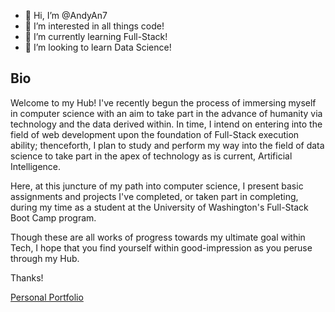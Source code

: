- 👋 Hi, I’m @AndyAn7
- 👀 I’m interested in all things code!
- 🌱 I’m currently learning Full-Stack!
- 💞️ I’m looking to learn Data Science!

## Bio

  Welcome to my Hub! I've recently begun the process of immersing myself in computer science with an aim to take part in the advance of humanity via technology and the data derived within. In time, I intend on entering into the field of web development upon the foundation of Full-Stack execution ability; thenceforth, I plan to study and perform my way into the field of data science to take part in the apex of technology as is current, Artificial Intelligence.

  Here, at this juncture of my path into computer science, I present basic assignments and projects I've completed, or taken part in completing, during my time as a student at the University of Washington's Full-Stack Boot Camp program.

  Though these are all works of progress towards my ultimate goal within Tech, I hope that you find yourself within good-impression as you peruse through my Hub.
  
  Thanks!
  
  [Personal Portfolio](https://andyan7.github.io/Personal-Portfolio)
<!---
AndyAn7/AndyAn7 is a ✨ special ✨ repository because its `README.md` (this file) appears on your GitHub profile.
You can click the Preview link to take a look at your changes.
--->

